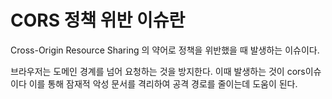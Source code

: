 CORS 정책 위반 이슈란
==

Cross-Origin Resource Sharing 의 약어로 정책을 위반했을 때 발생하는 이슈이다.

브라우저는 도메인 경계를 넘어 요청하는 것을 방지한다.
이때 발생하는 것이 cors이슈이다
이를 통해 잠재적 악성 문서를 격리하여 공격 경로를 줄이는데 도움이 된다.
